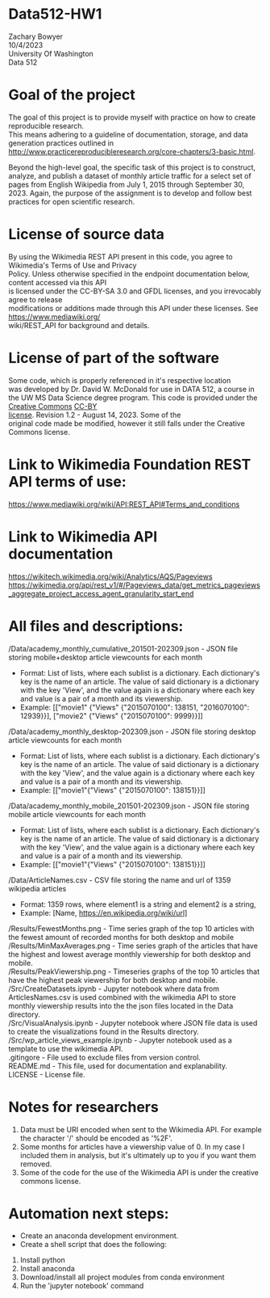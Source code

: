 # Data512-HW1
Zachary Bowyer  
10/4/2023  
University Of Washington  
Data 512  

# Goal of the project
The goal of this project is to provide myself with practice on how to create reproducible research.  
This means adhering to a guideline of documentation, storage, and data generation practices outlined in http://www.practicereproducibleresearch.org/core-chapters/3-basic.html.  

Beyond the high-level goal, the specific task of this project is to construct, analyze, and publish a   dataset of monthly article traffic for a select set of pages from English Wikipedia from July 1, 2015   through September 30, 2023. Again, the purpose of the assignment is to develop and follow best practices for open scientific research. 

# License of source data
By using the Wikimedia REST API present in this code, you agree to Wikimedia's Terms of Use and Privacy  
 Policy. Unless otherwise specified in the endpoint documentation below, content accessed via this API  
  is licensed under the CC-BY-SA 3.0 and GFDL licenses, and you irrevocably agree to release   
  modifications or additions made through this API under these licenses. See https://www.mediawiki.org/  
  wiki/REST_API for background and details.  

# License of part of the software
Some code, which is properly referenced in it's respective location  
was developed by Dr. David W. McDonald for use in DATA 512, a course in the UW MS Data Science degree 
  program. This code is provided under the [Creative Commons](https://creativecommons.org) [CC-BY   
  license](https://creativecommons.org/licenses/by/4.0/). Revision 1.2 - August 14, 2023. Some of the  
  original code made be modified, however it still falls under the Creative Commons license.  
  
# Link to Wikimedia Foundation REST API terms of use:
https://www.mediawiki.org/wiki/API:REST_API#Terms_and_conditions  

# Link to Wikimedia API documentation
https://wikitech.wikimedia.org/wiki/Analytics/AQS/Pageviews  
https://wikimedia.org/api/rest_v1/#/Pageviews_data/get_metrics_pageviews_aggregate_project_access_agent_granularity_start_end  

# All files and descriptions: 
/Data/academy_monthly_cumulative_201501-202309.json - JSON file storing mobile+desktop article viewcounts for each month    
  * Format: List of lists, where each sublist is a dictionary. Each dictionary's key is the name of an article. The value of said dictionary is a dictionary with the key 'View', and the value again is a dictionary where each key and value is a pair of a month and its viewership. 
  * Example: [["movie1" {"Views" {"2015070100": 138151, "2016070100": 12939}}], ["movie2" {"Views" {"2015070100": 9999}}]]

/Data/academy_monthly_desktop-202309.json - JSON file storing desktop article viewcounts for each month  
  * Format: List of lists, where each sublist is a dictionary. Each dictionary's key is the name of an article. The value of said dictionary is a dictionary with the key 'View', and the value again is a dictionary where each key and value is a pair of a month and its viewership. 
  * Example: [["movie1"{"Views" {"2015070100": 138151}}]]

/Data/academy_monthly_mobile_201501-202309.json - JSON file storing mobile article viewcounts for each month    
  * Format: List of lists, where each sublist is a dictionary. Each dictionary's key is the name of an article. The value of said dictionary is a dictionary with the key 'View', and the value again is a dictionary where each key and value is a pair of a month and its viewership. 
  * Example: [["movie1"{"Views" {"2015070100": 138151}}]]

/Data/ArticleNames.csv - CSV file storing the name and url of 1359 wikipedia articles     
  * Format: 1359 rows, where element1 is a string and element2 is a string, 
  * Example: [Name, https://en.wikipedia.org/wiki/url]

/Results/FewestMonths.png - Time series graph of the top 10 articles with the fewest amount of recorded months for both desktop and mobile     
/Results/MinMaxAverages.png - Time series graph of the articles that have the highest and lowest average monthly viewership for both desktop and mobile.    
/Results/PeakViewership.png - Timeseries graphs of the top 10 articles that have the highest peak viewership for both desktop and mobile.   
/Src/CreateDatasets.ipynb - Jupyter notebook where data from ArticlesNames.csv is used combined with the wikimedia API to store monthly viewership results into the the json files located in the Data directory.    
/Src/VisualAnalysis.ipynb - Jupyter notebook where JSON file data is used to create the visualizations found in the Results directory.     
/Src/wp_article_views_example.ipynb - Jupyter notebook used as a template to use the wikimedia API.      
.gitingore - File used to exclude files from version control.     
README.md - This file, used for documentation and explanability.     
LICENSE - License file.     

# Notes for researchers
1. Data must be URI encoded when sent to the Wikimedia API. For example the character '/' should be encoded as '%2F'.  
2. Some months for articles have a viewership value of 0. In my case I included them in analysis, but it's ultimately up to you if you want them removed.  
3. Some of the code for the use of the Wikimedia API is under the creative commons license.  

# Automation next steps:
* Create an anaconda development environment.
* Create a shell script that does the following:
1. Install python
2. Install anaconda
3. Download/install all project modules from conda environment
4. Run the 'jupyter notebook' command